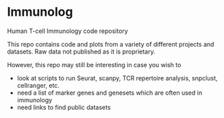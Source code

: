 # Immunolog
Human T-cell Immunology code repository

This repo contains code and plots from a variety of different projects and datasets.
Raw data not published as it is proprietary.

However, this repo may still be interesting in case you wish to
* look at scripts to run Seurat, scanpy, TCR repertoire analysis, snpclust, cellranger, etc.
* need a list of marker genes and genesets which are often used in immunology
* need links to find public datasets
